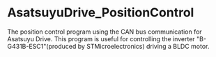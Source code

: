 # AsatsuyuDrive_PositionControl
The position control program using the CAN bus communication for Asatsuyu Drive.
This program is useful for controlling the inverter "B-G431B-ESC1"(produced by STMicroelectronics) driving a BLDC motor.
